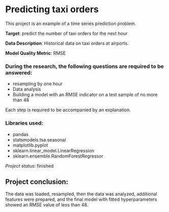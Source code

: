 # Predicting taxi orders

This project is an example of a time series prediction problem.

**Target**:
predict the number of taxi orders for the next hour

**Data Description**:
Historical data on taxi orders at airports.

**Model Quality Metric**:
RMSE




### During the research, the following questions are required to be answered:

- resampling by one hour
- Data analysis
- Building a model with an RMSE indicator on a test sample of no more than 48
  
Each step is required to be accompanied by an explanation.





### Libraries used:

* pandas
* statsmodels.tsa.seasonal
* matplotlib.pyplot
* sklearn.linear_model.LinearRegression
* sklearn.ensemble.RandomForestRegressor



*Project status*: finished

## Project conclusion: 

The data was loaded, resampled, then the data was analyzed, additional features were prepared, and the final model with fitted hyperparameters showed an RMSE value of less than 48.
